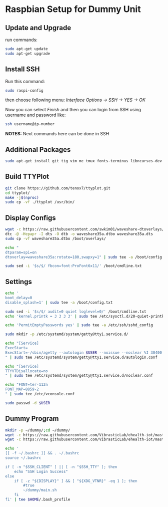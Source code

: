 # Raspbian Setup for Dummy Unit

## Update and Upgrade

run commands:

```sh
sudo apt-get update
sudo apt-get upgrade
```

## Install SSH

Run this command:

```sh
sudo raspi-config
```

then choose following menu: *Interface Options -> SSH -> YES -> OK*

Now you can select *Finish* and then you can login from SSH using username and password like:

```sh
ssh username@ip-number
```

**NOTES:** Next commands here can be done in SSH

## Additional Packages

```sh
sudo apt-get install git tig vim mc tmux fonts-terminus libncurses-dev
```

## Build TTYPlot

```sh
git clone https://github.com/tenox7/ttyplot.git
cd ttyplot/
make -j$(nproc)
sudo cp -vf ./ttyplot /usr/bin/
```

## Display Configs

```sh
wget -c https://raw.githubusercontent.com/swkim01/waveshare-dtoverlays/master/waveshare35a.dts
dtc -@ -Hepapr -I dts -O dtb -o waveshare35a.dtbo waveshare35a.dts
sudo cp -vf waveshare35a.dtbo /boot/overlays/

echo "
dtparam=spi=on
dtoverlay=waveshare35a:rotate=180,swapxy=1" | sudo tee -a /boot/config.txt

sudo sed -i '$s/$/ fbcon=font:ProFont6x11/' /boot/cmdline.txt
```

## Settings

```sh
echo '
boot_delay=0
disable_splash=1' | sudo tee -a /boot/config.txt

sudo sed -i '$s/$/ audit=0 quiet loglevel=0/' /boot/cmdline.txt
echo 'kernel.printk = 3 3 3 3' | sudo tee /etc/sysctl.d/20-quiet-printk.conf

echo 'PermitEmptyPasswords yes' | sudo tee -a /etc/ssh/sshd_config

sudo mkdir -p /etc/systemd/system/getty@tty1.service.d/

echo "[Service]
ExecStart=
ExecStart=-/sbin/agetty --autologin $USER --noissue --noclear %I 38400 linux
" | sudo tee /etc/systemd/system/getty@tty1.service.d/autologin.conf

echo "[Service]
TTYVTDisallocate=no
" | sudo tee /etc/systemd/system/getty@tty1.service.d/noclear.conf

echo "FONT=ter-112n
FONT_MAP=8859-2
" | sudo tee /etc/vconsole.conf

sudo passwd -d $USER
```

## Dummy Program

```sh
mkdir -p ~/dummy/;cd ~/dummy/
wget -c https://raw.githubusercontent.com/VibrasticLab/ehealth-iot/master/coughgui/dummy/randomplot/main.sh
wget -c https://raw.githubusercontent.com/VibrasticLab/ehealth-iot/master/coughgui/dummy/randomplot/randomplot.sh

echo '
[[ -f ~/.bashrc ]] && . ~/.bashrc
source ~/.bashrc

if [ -n "$SSH_CLIENT" ] || [ -n "$SSH_TTY" ]; then
    echo "SSH Login Success"
else
    if [ -z "${DISPLAY}" ] && [ "${XDG_VTNR}" -eq 1 ]; then
        #true
        ~/dummy/main.sh
    fi
fi' | tee $HOME/.bash_profile
```

